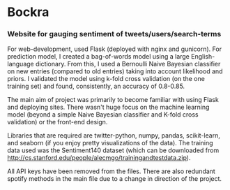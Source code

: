 # Bockra
### Website for gauging sentiment of tweets/users/search-terms

For web-development, used Flask (deployed with nginx and gunicorn). For prediction model, I created a bag-of-words model using a large English-language dictionary. From this, I used a Bernoulli Naive Bayesian classifier on new entries (compared to old entries) taking into account likelihood and priors. I validated the model using k-fold cross validation (on the one training set) and found, consistently, an accuracy of 0.8-0.85. 

The main aim of project was primarily to become familiar with using Flask and deploying sites. There wasn't huge focus on the machine learning model (beyond a simple Naive Bayesian classifier and K-fold cross validation) or the front-end design. 

Libraries that are required are twitter-python, numpy, pandas, scikit-learn, and seaborn (if you enjoy pretty visualizations of the data). The training data used was the Sentiment140 dataset (which can be downloaded from http://cs.stanford.edu/people/alecmgo/trainingandtestdata.zip). 

All API keys have been removed from the files. There are also redundant spotify methods in the main file due to a change in direction of the project.

